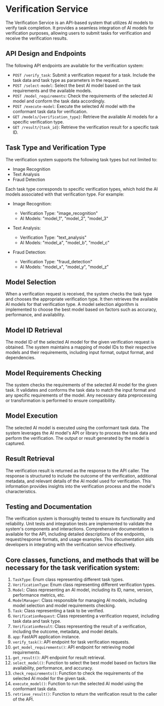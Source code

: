 # Verification Service

The Verification Service is an API-based system that utilizes AI models to verify task completion. It provides a seamless integration of AI models for verification purposes, allowing users to submit tasks for verification and receive the verification results.

## API Design and Endpoints

The following API endpoints are available for the verification system:

- `POST /verify_task`: Submit a verification request for a task. Include the task data and task type as parameters in the request.
- `POST /select-model`: Select the best AI model based on the task requirements and the available models.
- `POST /model_requirements`: Check the requirements of the selected AI model and conform the task data accordingly.
- `POST /execute-model`: Execute the selected AI model with the conformant task data for verification.
- `GET /models/{verification_type}`: Retrieve the available AI models for a specific verification type.
- `GET /result/{task_id}`: Retrieve the verification result for a specific task ID.

## Task Type and Verification Type

The verification system supports the following task types but not limited to:

- Image Recognition
- Text Analysis
- Fraud Detection

Each task type corresponds to specific verification types, which hold the AI models associated with that verification type. For example:

- Image Recognition:
  - Verification Type: "image_recognition"
  - AI Models: "model_1", "model_2", "model_3"

- Text Analysis:
  - Verification Type: "text_analysis"
  - AI Models: "model_a", "model_b", "model_c"

- Fraud Detection:
  - Verification Type: "fraud_detection"
  - AI Models: "model_x", "model_y", "model_z"

## Model Selection

When a verification request is received, the system checks the task type and chooses the appropriate verification type. It then retrieves the available AI models for that verification type. A model selection algorithm is implemented to choose the best model based on factors such as accuracy, performance, and availability.

## Model ID Retrieval

The model ID of the selected AI model for the given verification request is obtained. The system maintains a mapping of model IDs to their respective models and their requirements, including input format, output format, and dependencies.

## Model Requirements Checking

The system checks the requirements of the selected AI model for the given task. It validates and conforms the task data to match the input format and any specific requirements of the model. Any necessary data preprocessing or transformation is performed to ensure compatibility.

## Model Execution

The selected AI model is executed using the conformant task data. The system leverages the AI model's API or library to process the task data and perform the verification. The output or result generated by the model is captured.

## Result Retrieval

The verification result is returned as the response to the API caller. The response is structured to include the outcome of the verification, additional metadata, and relevant details of the AI model used for verification. This information provides insights into the verification process and the model's characteristics.

## Testing and Documentation

The verification system is thoroughly tested to ensure its functionality and reliability. Unit tests and integration tests are implemented to validate the system's components and interactions. Comprehensive documentation is available for the API, including detailed descriptions of the endpoints, request/response formats, and usage examples. This documentation aids developers in integrating with the verification service effectively.


## Core classes, functions, and methods that will be necessary for the task verification system:

1. `TaskType`: Enum class representing different task types.
2. `VerificationType`: Enum class representing different verification types.
3. `Model`: Class representing an AI model, including its ID, name, version, performance metrics, etc.
4. `ModelManager`: Class responsible for managing AI models, including model selection and model requirements checking.
5. `Task`: Class representing a task to be verified.
6. `VerificationRequest`: Class representing a verification request, including task data and task type.
7. `VerificationResult`: Class representing the result of a verification, including the outcome, metadata, and model details.
8. `app`: FastAPI application instance.
9. `verify_task()`: API endpoint for task verification requests.
10. `get_model_requirements()`: API endpoint for retrieving model requirements.
11. `get_result()`: API endpoint for result retrieval.
12. `select_model()`: Function to select the best model based on factors like availability, performance, and accuracy.
13. `check_requirements()`: Function to check the requirements of the selected AI model for the given task.
14. `execute_model()`: Function to run the selected AI model using the conformant task data.
15. `retrieve_result()`: Function to return the verification result to the caller of the API.

